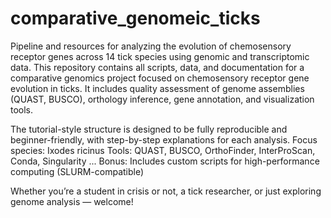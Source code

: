 # comparative_genomeic_ticks
Pipeline and resources for analyzing the evolution of chemosensory receptor genes across 14 tick species using genomic and transcriptomic data.
This repository contains all scripts, data, and documentation for a comparative genomics project focused on chemosensory receptor gene evolution in ticks. It includes quality assessment of genome assemblies (QUAST, BUSCO), orthology inference, gene annotation, and visualization tools.

The tutorial-style structure is designed to be fully reproducible and beginner-friendly, with step-by-step explanations for each analysis.
Focus species: Ixodes ricinus
Tools: QUAST, BUSCO, OrthoFinder, InterProScan, Conda, Singularity ...
Bonus: Includes custom scripts for high-performance computing (SLURM-compatible)

Whether you’re a student in crisis or not, a tick researcher, or just exploring genome analysis — welcome!
